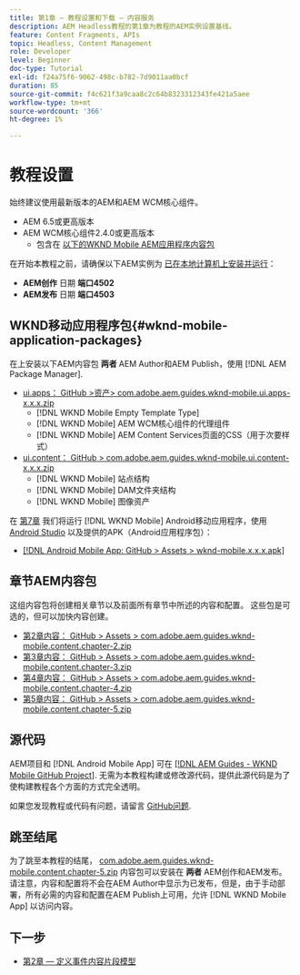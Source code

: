 ```yaml
---
title: 第1章 — 教程设置和下载 — 内容服务
description: AEM Headless教程的第1章为教程的AEM实例设置基线。
feature: Content Fragments, APIs
topic: Headless, Content Management
role: Developer
level: Beginner
doc-type: Tutorial
exl-id: f24a75f6-9062-498c-b782-7d9011aa0bcf
duration: 85
source-git-commit: f4c621f3a9caa8c2c64b8323312343fe421a5aee
workflow-type: tm+mt
source-wordcount: '366'
ht-degree: 1%

---
```


# 教程设置

始终建议使用最新版本的AEM和AEM WCM核心组件。

* AEM 6.5或更高版本
* AEM WCM核心组件2.4.0或更高版本
   * 包含在 [以下的WKND Mobile AEM应用程序内容包](#wknd-mobile-application-packages)

在开始本教程之前，请确保以下AEM实例为 [已在本地计算机上安装并运行](https://helpx.adobe.com/experience-manager/6-5/sites/deploying/using/deploy.html#Default%20Local%20Install)：

* **AEM创作** 日期 **端口4502**
* **AEM发布** 日期 **端口4503**

## WKND移动应用程序包{#wknd-mobile-application-packages}

在上安装以下AEM内容包 **两者** AEM Author和AEM Publish，使用 [!DNL AEM Package Manager].

* [ui.apps： GitHub >资产> com.adobe.aem.guides.wknd-mobile.ui.apps-x.x.x.zip](https://github.com/adobe/aem-guides-wknd-mobile/releases/latest)
   * [!DNL WKND Mobile Empty Template Type]
   * [!DNL WKND Mobile] AEM WCM核心组件的代理组件
   * [!DNL WKND Mobile] AEM Content Services页面的CSS（用于次要样式）
* [ui.content： GitHub > com.adobe.aem.guides.wknd-mobile.ui.content-x.x.x.zip](https://github.com/adobe/aem-guides-wknd-mobile/releases/latest)
   * [!DNL WKND Mobile] 站点结构
   * [!DNL WKND Mobile] DAM文件夹结构
   * [!DNL WKND Mobile] 图像资产

在 [第7章](./chapter-7.md) 我们将运行 [!DNL WKND Mobile] Android移动应用程序，使用 [Android Studio](https://developer.android.com/studio) 以及提供的APK（Android应用程序包）：

* [[!DNL Android Mobile App: GitHub > Assets > wknd-mobile.x.x.x.apk]](https://github.com/adobe/aem-guides-wknd-mobile/releases/latest)

## 章节AEM内容包

这组内容包将创建相关章节以及前面所有章节中所述的内容和配置。 这些包是可选的，但可以加快内容创建。

* [第2章内容： GitHub > Assets > com.adobe.aem.guides.wknd-mobile.content.chapter-2.zip](https://github.com/adobe/aem-guides-wknd-mobile/releases/latest)
* [第3章内容： GitHub > Assets > com.adobe.aem.guides.wknd-mobile.content.chapter-3.zip](https://github.com/adobe/aem-guides-wknd-mobile/releases/latest)
* [第4章内容： GitHub > Assets > com.adobe.aem.guides.wknd-mobile.content.chapter-4.zip](https://github.com/adobe/aem-guides-wknd-mobile/releases/latest)
* [第5章内容： GitHub > Assets > com.adobe.aem.guides.wknd-mobile.content.chapter-5.zip](https://github.com/adobe/aem-guides-wknd-mobile/releases/latest)

## 源代码

AEM项目和 [!DNL Android Mobile App] 可在 [[!DNL AEM Guides - WKND Mobile GitHub Project]](https://github.com/adobe/aem-guides-wknd-mobile). 无需为本教程构建或修改源代码，提供此源代码是为了使构建教程各个方面的方式完全透明。

如果您发现教程或代码有问题，请留言 [GitHub问题](https://github.com/adobe/aem-guides-wknd-mobile/issues).

## 跳至结尾

为了跳至本教程的结尾， [com.adobe.aem.guides.wknd-mobile.content.chapter-5.zip](https://github.com/adobe/aem-guides-wknd-mobile/releases/latest) 内容包可以安装在 **两者** AEM创作和AEM发布。 请注意，内容和配置将不会在AEM Author中显示为已发布，但是，由于手动部署，所有必需的内容和配置在AEM Publish上可用，允许 [!DNL WKND Mobile App] 以访问内容。


## 下一步

* [第2章 — 定义事件内容片段模型](./chapter-2.md)
